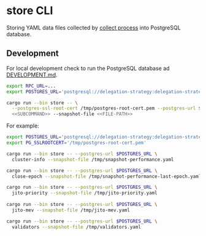 # store CLI

Storing YAML data files collected by [collect process](../collect) into PostgreSQL database.

## Development

For local development check to run the PostgreSQL database ad [DEVELOPMENT.md](../DEVELOPMENT.md).

```bash
export RPC_URL=...
export POSTGRES_URL='postgresql://delegation-strategy:delegation-strategy@localhost:5432/delegation-strategy'

cargo run --bin store -- \
  --postgres-ssl-root-cert /tmp/postgres-root-cert.pem --postgres-url $POSTGRES_URL
  <<SUBCOMMAND>> --snapshot-file <<FILE-PATH>>
```

For example:

```bash
export POSTGRES_URL='postgresql://delegation-strategy:delegation-strategy@localhost:5432/delegation-strategy'
export PG_SSLROOTCERT='/tmp/postgres-root-cert.pem'

cargo run --bin store -- --postgres-url $POSTGRES_URL \
  cluster-info --snapshot-file /tmp/snapshot-performance.yaml

cargo run --bin store -- --postgres-url $POSTGRES_URL \
  close-epoch --snapshot-file /tmp/snapshot-performance-last-epoch.yaml

cargo run --bin store -- --postgres-url $POSTGRES_URL \
  jito-priority --snapshot-file /tmp/jito-priority.yaml
  
cargo run --bin store -- --postgres-url $POSTGRES_URL \
  jito-mev --snapshot-file /tmp/jito-mev.yaml

cargo run --bin store -- --postgres-url $POSTGRES_URL \
  validators --snapshot-file /tmp/validators.yaml
```
